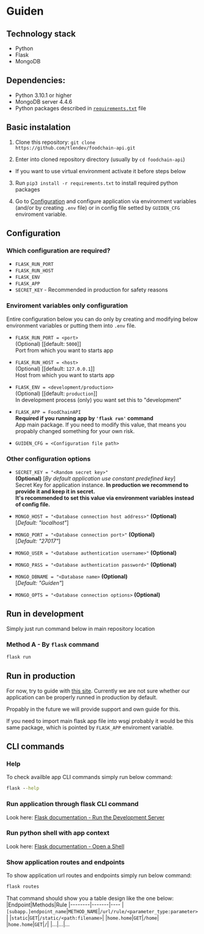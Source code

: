 # Guiden
## Technology stack
- Python
- Flask
- MongoDB

## Dependencies:
- Python 3.10.1 or higher
- MongoDB server 4.4.6
- Python packages described in [`requirements.txt`](requirements.txt) file

## Basic instalation
1. Clone this repository:
`git clone https://github.com/tlendev/foodchain-api.git`

2. Enter into cloned repository directory (usually by `cd foodchain-api`)

- If you want to use virtual environment activate it before steps below

3. Run `pip3 install -r requirements.txt` to install required python packages

4. Go to [Configuration](#Configuration) and configure application via environment variables (and/or by creating `.env` file) or in config file setted by `GUIDEN_CFG` enviroment variable.

## Configuration
### Which configuration are required?
- `FLASK_RUN_PORT`
- `FLASK_RUN_HOST`
- `FLASK_ENV`
- `FLASK_APP`
- `SECRET_KEY` - Recommended in production for safety reasons
### Enviroment variables only configuration
Entire configuration below you can do only by creating and modifying below environment
variables or putting them into `.env` file.

- `FLASK_RUN_PORT = <port>`
    <br>(Optional) [[default: `5000`]]
    <br>Port from which you want to starts app

- `FLASK_RUN_HOST = <host>`
    <br>(Optional) [[default: `127.0.0.1`]]
    <br>Host from which you want to starts app

- `FLASK_ENV = <development/production>`
    <br>(Optional) [[default: `production`]]
    <br>In development process (only) you want set this to "development"

- `FLASK_APP = FoodChainAPI`
    <br>**Required if you running app by `'flask run'` command**
    <br>App main package. If you need to modify this value, that means you
    propably changed something for your own risk.

- `GUIDEN_CFG = <Configuration file path>`

### Other configuration options

- `SECRET_KEY = "<Random secret key>"`
    <br>**(Optional)** [*By default application use constant predefined key*]
    <br>Secret Key for application instance. **In production we recommend to provide it and keep it in secret.**
    <br>**It's recommended to set this value via environment variables instead of config file.**

- `MONGO_HOST = "<Database connection host address>"`
    **(Optional)** <br>[*Default: "localhost"*]
- `MONGO_PORT = "<Database connection port>"`
    **(Optional)** <br>[*Default: "27017"*]
- `MONGO_USER = "<Database authentication username>"`
    **(Optional)**
- `MONGO_PASS = "<Database authentication password>"`
    **(Optional)**
- `MONGO_DBNAME = "<Database name>`
    **(Optional)** <br>[*Default: "Guiden"*]
- `MONGO_OPTS = "<Database connection options>`
    **(Optional)**
## Run in development
Simply just run command below in main repository location

### Method A - By `flask` command
```bash
flask run
```

## Run in production
For now, try to guide with
[this site](https://flask.palletsprojects.com/en/2.0.x/deploying/index.html). Currently we are not sure whether our application can be properly runned in production by default.

Propably in the future we will provide support and own guide for this.

If you need to import main flask app file into wsgi probably it would be this
same package, which is pointed by `FLASK_APP` enviroment variable.

## CLI commands
### Help
To check availble app CLI commands simply run below command:
```cmd
flask --help
```

### Run application through flask CLI command
Look here:
[Flask documentation - Run the Development Server](https://flask.palletsprojects.com/en/2.0.x/cli/#run-the-development-server)

### Run python shell with app context
Look here:
[Flask documentation - Open a Shell](https://flask.palletsprojects.com/en/2.0.x/cli/#open-a-shell)

### Show application routes and endpoints
To show application url routes and endpoints simply run below command:
```cmd
flask routes
```
That command should show you a table design like the one below:
|Endpoint|Methods|Rule
|--------|-------|----
|`[subapp.]endpoint_name`|`METHOD_NAME`|`/url/rule/<parameter_type:parameter>`|
|`static`|`GET`|`/static/<path:filename>`|
|`home.home`|`GET`|`/home`|
|`home.home`|`GET`|`/`|
|...|...|...
